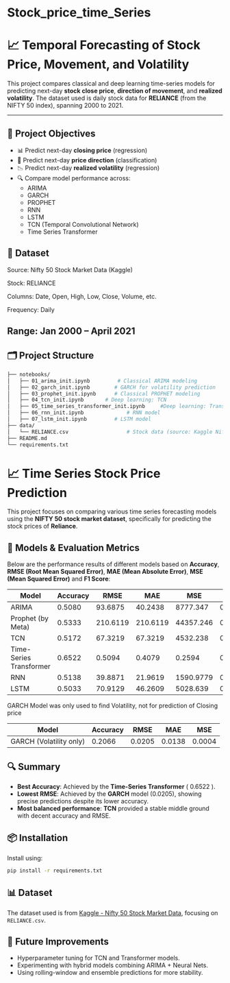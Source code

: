 # Stock_price_time_Series
# 📈 Temporal Forecasting of Stock Price, Movement, and Volatility

This project compares classical and deep learning time-series models for predicting next-day **stock close price**, **direction of movement**, and **realized volatility**. The dataset used is daily stock data for **RELIANCE** (from the NIFTY 50 index), spanning 2000 to 2021.

---

## 🚀 Project Objectives

- 📊 Predict next-day **closing price** (regression)
- 🔁 Predict next-day **price direction** (classification)
- 📉 Predict next-day **realized volatility** (regression)
- 🔍 Compare model performance across:
  - ARIMA
  - GARCH
  - PROPHET
  - RNN
  - LSTM
  - TCN (Temporal Convolutional Network)
  - Time Series Transformer

## 📅 Dataset
Source: Nifty 50 Stock Market Data (Kaggle)

Stock: RELIANCE

Columns: Date, Open, High, Low, Close, Volume, etc.

Frequency: Daily

Range: Jan 2000 – April 2021
---

## 🗂️ Project Structure

```bash
├── notebooks/
│   ├── 01_arima_init.ipynb         # Classical ARIMA modeling
│   ├── 02_garch_init.ipynb        # GARCH for volatility prediction
│   ├── 03_prophet_init.ipynb      # Classical PROPHET modeling
│   ├── 04_tcn_init.ipynb       # Deep learning: TCN
│   ├── 05_time_series_transformer_init.ipynb     #Deep learning: Transformer
│   ├── 06_rnn_init.ipynb              # RNN model
│   ├── 07_lstm_init.ipynb         # LSTM model
├── data/
│   └── RELIANCE.csv                   # Stock data (source: Kaggle Nifty 50)
├── README.md
└── requirements.txt
```
# 📈 Time Series Stock Price Prediction

This project focuses on comparing various time series forecasting models using the **NIFTY 50 stock market dataset**, specifically for predicting the stock prices of **Reliance**.

## 🧪 Models & Evaluation Metrics

Below are the performance results of different models based on **Accuracy**, **RMSE (Root Mean Squared Error)**, **MAE (Mean Absolute Error)**, **MSE (Mean Squared Error)** and **F1 Score**:

| Model                    | Accuracy |   RMSE    |    MAE   |    MSE   |    F1   |
|--------------------------|----------|-----------|----------|----------|---------|
| ARIMA                    | 0.5080   | 93.6875   | 40.2438  | 8777.347 | 0.5000  |
| Prophet (by Meta)        | 0.5333   | 210.6119  | 210.6119 | 44357.246| 0.5333  |
| TCN                      | 0.5172   | 67.3219   | 67.3219  | 4532.238 | 0.5172  |
| Time-Series Transformer  | 0.6522   | 0.5094    | 0.4079   | 0.2594   | 0.7465  |
| RNN                      |  0.5138  | 39.8871   | 21.9619  | 1590.9779| 0.6826  |
| LSTM                     | 0.5033   | 70.9129   | 46.2609  | 5028.639 | 0.3336  |

GARCH Model was only used to find Volatility, not for prediction of Closing price

| Model                    | Accuracy |   RMSE    |    MAE   |    MSE   |
|--------------------------|----------|-----------|----------|----------|
| GARCH  (Volatility only) | 0.2066   | 0.0205    | 0.0138   | 0.0004   |

## 🔍 Summary

- **Best Accuracy**: Achieved by the **Time-Series Transformer** (	0.6522 ).
- **Lowest RMSE**: Achieved by the **GARCH** model (0.0205), showing precise predictions despite its lower accuracy.
- **Most balanced performance**: **TCN** provided a stable middle ground with decent accuracy and RMSE.

## 📦 Installation

Install using:

```bash
pip install -r requirements.txt
```

## 📊 Dataset
The dataset used is from [Kaggle - Nifty 50 Stock Market Data](https://www.kaggle.com/datasets/rohanrao/nifty50-stock-market-data), focusing on `RELIANCE.csv`.

## 🚀 Future Improvements
- Hyperparameter tuning for TCN and Transformer models.
- Experimenting with hybrid models combining ARIMA + Neural Nets.
- Using rolling-window and ensemble predictions for more stability.

